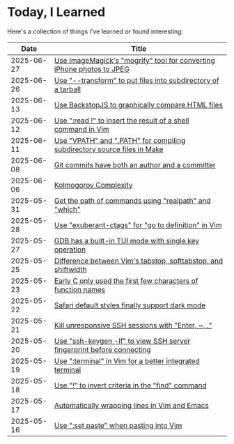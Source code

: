 # Today, I Learned
Here's a collection of things I've learned or found interesting:

| Date | Title |
|---|---|
| 2025-06-27 | [Use ImageMagick's "mogrify" tool for converting iPhone photos to JPEG](https://jaredkrinke.github.io/til/convert-iphone-photos-to-jpg.html) |
| 2025-06-26 | [Use "--transform" to put files into subdirectory of a tarball](https://jaredkrinke.github.io/til/tar-into-subdir.html) |
| 2025-06-13 | [Use BackstopJS to graphically compare HTML files](https://jaredkrinke.github.io/til/graphically-compare-html-files.html) |
| 2025-06-12 | [Use ":read !" to insert the result of a shell command in Vim](https://jaredkrinke.github.io/til/vim-read-shell-cmd.html) |
| 2025-06-11 | [Use "VPATH" and ".PATH" for compiling subdirectory source files in Make](https://jaredkrinke.github.io/til/subdir-source-and-make.html) |
| 2025-06-08 | [Git commits have both an author and a committer](https://jaredkrinke.github.io/til/git-commit-vs-author.html) |
| 2025-06-06 | [Kolmogorov Complexity](https://jaredkrinke.github.io/til/kolmogorov-complexity.html) |
| 2025-05-31 | [Get the path of commands using "realpath" and "which"](https://jaredkrinke.github.io/til/absolute-path-of-command.html) |
| 2025-05-28 | [Use "exuberant-ctags" for "go to definition" in Vim](https://jaredkrinke.github.io/til/vim-code-indexing.html) |
| 2025-05-27 | [GDB has a built-in TUI mode with single key operation](https://jaredkrinke.github.io/til/gdb-tui-single-key.html) |
| 2025-05-25 | [Difference between Vim's tabstop, softtabstop, and shiftwidth](https://jaredkrinke.github.io/til/vim-indentation.html) |
| 2025-05-23 | [Early C only used the first few characters of function names](https://jaredkrinke.github.io/til/early-c-id-limites.html) |
| 2025-05-22 | [Safari default styles finally support dark mode](https://jaredkrinke.github.io/til/ios-dark-mode-links-fixed.html) |
| 2025-05-21 | [Kill unresponsive SSH sessions with "Enter, ~, ."](https://jaredkrinke.github.io/til/kill-unresponsive-ssh.html) |
| 2025-05-20 | [Use "ssh-keygen -lf" to view SSH server fingerprint before connecting](https://jaredkrinke.github.io/til/show-ssh-fingerprint.html) |
| 2025-05-19 | [Use ":terminal" in Vim for a better integrated terminal](https://jaredkrinke.github.io/til/vim-terminal.html) |
| 2025-05-18 | [Use "!" to invert criteria in the "find" command](https://jaredkrinke.github.io/til/inverting-find-criteria.html) |
| 2025-05-17 | [Automatically wrapping lines in Vim and Emacs](https://jaredkrinke.github.io/til/wrap-lines-vim-emacs.html) |
| 2025-05-16 | [Use ":set paste" when pasting into Vim](https://jaredkrinke.github.io/til/vim-paste-mode.html) |
